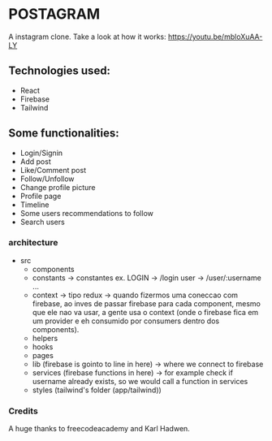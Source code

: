 # POSTAGRAM
A instagram clone. 
Take a look at how it works: https://youtu.be/mbloXuAA-LY


## Technologies used:
- React
- Firebase
- Tailwind

## Some functionalities:
- Login/Signin
- Add post
- Like/Comment post
- Follow/Unfollow
- Change profile picture
- Profile page
- Timeline
- Some users recommendations to follow
- Search users


### architecture
- src
    - components
    - constants -> constantes ex. LOGIN -> /login  user -> /user/:username ...
    - context -> tipo redux -> quando fizermos uma coneccao com firebase, ao inves de passar firebase para cada component, mesmo que ele nao va usar, a gente usa o context (onde o firebase fica em um provider e eh consumido por consumers dentro dos components).
    - helpers
    - hooks
    - pages
    - lib (firebase is gointo to line in here) -> where we connect to firebase
    - services (firebase functions in here) -> for example check if username already exists, so we would call a function in services
    - styles (tailwind's folder (app/tailwind))

### Credits
A huge thanks to freecodeacademy and Karl Hadwen.
